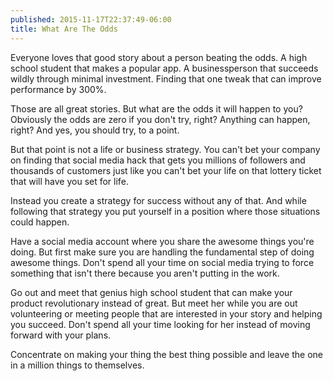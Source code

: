 ```yaml
---
published: 2015-11-17T22:37:49-06:00
title: What Are The Odds
---
```

Everyone loves that good story about a person beating the odds. A high school student that makes a popular app. A businessperson that succeeds wildly through minimal investment. Finding that one tweak that can improve performance by 300%.

Those are all great stories. But what are the odds it will happen to you? Obviously the odds are zero if you don't try, right? Anything can happen, right? And yes, you should try, to a point.

But that point is not a life or business strategy. You can't bet your company on finding that social media hack that gets you millions of followers and thousands of customers just like you can't bet your life on that lottery ticket that will have you set for life.

Instead you create a strategy for success without any of that. And while following that strategy you put yourself in a position where those situations could happen. 

Have a social media account where you share the awesome things you're doing. But first make sure you are handling the fundamental step of doing awesome things. Don't spend all your time on social media trying to force something that isn't there because you aren't putting in the work.

Go out and meet that genius high school student that can make your product revolutionary instead of great. But meet her while you are out volunteering or meeting people that are interested in your story and helping you succeed. Don't spend all your time looking for her instead of moving forward with your plans.

Concentrate on making your thing the best thing possible and leave the one in a million things to themselves.